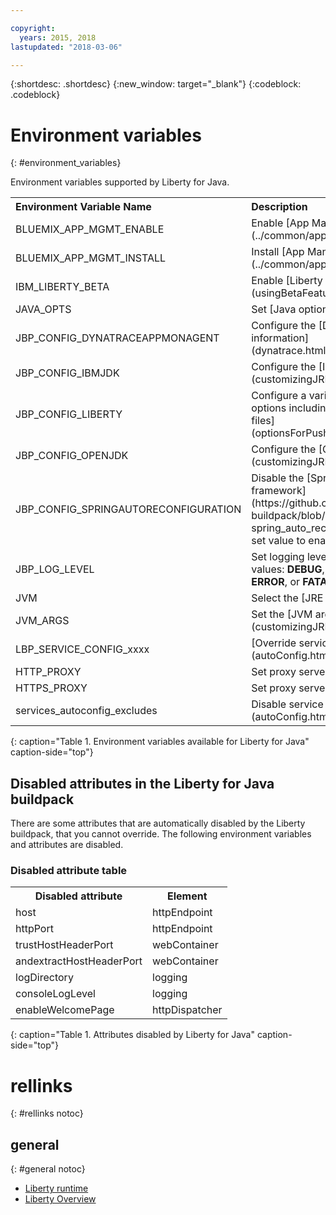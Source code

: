 ```yaml
---

copyright:
  years: 2015, 2018
lastupdated: "2018-03-06"

---
```


{:shortdesc: .shortdesc}
{:new_window: target="_blank"}
{:codeblock: .codeblock}


# Environment variables
{: #environment_variables}

Environment variables supported by Liberty for Java.

<table>
<tr>
<th align="left">Environment Variable Name</th>
<th align="left">Description</th>
</tr>

<tr>
<td>BLUEMIX_APP_MGMT_ENABLE</td>
<td>Enable [App Management utilities](../common/app_mng.html)</td>
</tr>

<tr>
<td>BLUEMIX_APP_MGMT_INSTALL</td>
<td>Install [App Management utilities](../common/app_mng.html)</td>
</tr>

<tr>
<td>IBM_LIBERTY_BETA</td>
<td>Enable [Liberty beta features/](usingBetaFeatures.html)</td>
</tr>

<tr>
<td>JAVA_OPTS</td>
<td>Set [Java options](customizingJRE.html)</td>
</tr>

<tr>
<td>JBP_CONFIG_DYNATRACEAPPMONAGENT</td>
<td>Configure the [Dynatrace agent location information](dynatrace.html#configuring_liberty_app)</td>
</tr>

<tr>
<td>JBP_CONFIG_IBMJDK </td>
<td>Configure the [IBM JRE version](customizingJRE.html)</td>
</tr>

<tr>
<td>JBP_CONFIG_LIBERTY</td>
<td>Configure a variety of Liberty runtime options including [features for WAR or EAR files](optionsForPushing.html#stand_alone_apps)</td>
</tr>

<tr>
<td>JBP_CONFIG_OPENJDK</td>
<td>Configure the [OpenJDK version](customizingJRE.html)</td>
</tr>

<tr>
<td>JBP_CONFIG_SPRINGAUTORECONFIGURATION </td>
<td>Disable the [Spring Auto-Reconfiguration framework](https://github.com/cloudfoundry/java-buildpack/blob/master/docs/framework-spring_auto_reconfiguration.md). To disable, set value to enabled: false. </td>
</tr>

<tr>
<td>JBP_LOG_LEVEL</td>
<td>Set logging level of the buildpack. Possible values: <b>DEBUG</b>, <b>INFO</b> (default), <b>WARN</b>, <b>ERROR</b>, or <b>FATAL</b></td>
</tr>

<tr>
<td>JVM</td>
<td>Select the [JRE type](customizingJRE.html)</td>
</tr>

<tr>
<td>JVM_ARGS</td>
<td>Set the [JVM arguments](customizingJRE.html)</td>
</tr>

<tr>
<td>LBP_SERVICE_CONFIG_xxxx</td>
<td>[Override service configuration](autoConfig.html#override_service_config)</td>
</tr>

<tr>
<td>HTTP_PROXY</td>
<td>Set proxy server information</td>
</tr>

<tr>
<td>HTTPS_PROXY</td>
<td>Set proxy server information</td>
</tr>

<tr>
<td>services_autoconfig_excludes</td>
<td>Disable service [auto-configuration.](autoConfig.html#opting_out)</td>
</tr>
</table>
{: caption="Table 1. Environment variables available for Liberty for Java" caption-side="top"}

## Disabled attributes in the Liberty for Java buildpack

There are some attributes that are automatically disabled by the Liberty buildpack, that you cannot override. The following environment variables and attributes are disabled.

### Disabled attribute table

<table>
<tr>
<th>Disabled attribute </th>
<th>Element</th>
</tr>

<tr>
<td>host</td>
<td>httpEndpoint</td>
</tr>

<tr>
<td>httpPort</td>
<td>httpEndpoint</td>
</tr>

<tr>
<td>trustHostHeaderPort</td>
<td>webContainer</td>
</tr>

<tr>
<td>andextractHostHeaderPort</td>
<td>webContainer</td>
</tr>

<tr>
<td>logDirectory</td>
<td>logging</td>
</tr>

<tr>
<td>consoleLogLevel</td>
<td>logging</td>
</tr>

<tr>
<td>enableWelcomePage</td>
<td>httpDispatcher</td>
</tr>
</table>
{: caption="Table 1. Attributes disabled by Liberty for Java" caption-side="top"}

# rellinks
{: #rellinks notoc}
## general
{: #general notoc}
* [Liberty runtime](index.html)
* [Liberty Overview](https://www.ibm.com/support/knowledgecenter/SSEQTP_liberty/com.ibm.websphere.wlp.doc/ae/cwlp_about.html)
